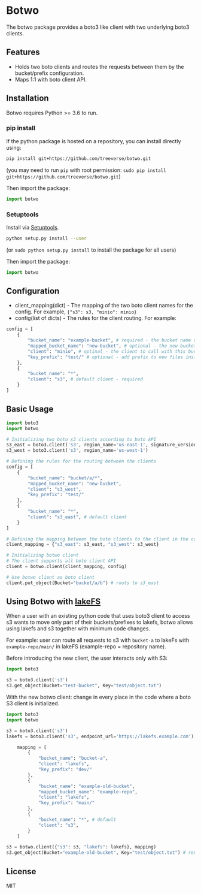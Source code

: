# Botwo

The botwo package provides a boto3 like client with two underlying boto3 clients.

## Features

- Holds two boto clients and routes the requests between them by the bucket/prefix configuration.
- Maps 1:1 with boto client API.

## Installation

Botwo requires Python >= 3.6 to run.

### pip install

If the python package is hosted on a repository, you can install directly using:

```sh
pip install git+https://github.com/treeverse/botwo.git
```
(you may need to run `pip` with root permission: `sudo pip install git+https://github.com/treeverse/botwo.git`)

Then import the package:
```python
import botwo
```

### Setuptools

Install via [Setuptools](http://pypi.python.org/pypi/setuptools).

```sh
python setup.py install --user
```
(or `sudo python setup.py install` to install the package for all users)

Then import the package:
```python
import botwo
```

## Configuration
* client_mapping(dict) - The mapping of the two boto client names for the config. For example, ```{"s3": s3, "minio": minio}```
* config(list of dicts) -  The rules for the client routing. For example:
```python 
config = [
    { 
        "bucket_name": "example-bucket", # required - the bucket name or prefix to route from, supports wildcard matching (example-bucket/prefix/*)
        "mapped_bucket_name": "new-bucket", # optional - the new bucket name to route from bucket name
        "client": "minio", # optinal - the client to call with this bucket name, if not provided will go to default
        "key_prefix": "test/" # optional - add prefix to new files inside the bucket (put_object(Bucket="example-bucket", "Key"="obj.py") --> new-bucket/test/obj.py)
    },   
    {
        "bucket_name": "*", 
        "client": "s3", # default client - required
    }
]
```

## Basic Usage

```python
import boto3
import botwo

# Initializing two boto s3 clients according to boto API
s3_east = boto3.client('s3', region_name='us-east-1', signature_version='v4',)
s3_west = boto3.client('s3', region_name='us-west-1')

# Defining the rules for the routing between the clients
config = [
    {
        "bucket_name": "bucket/a/*",
        "mapped_bucket_name": "new-bucket",
        "client": "s3_west", 
        "key_prefix": "test/"
    },
    {
        "bucket_name": "*",
        "client": "s3_east", # default client
    }
]

# Defining the mapping between the boto clients to the client in the config
client_mapping = {"s3_east": s3_east, "s3_west": s3_west}

# Initializing botwo client
# The client supports all boto client API
client = botwo.client(client_mapping, config)

# Use botwo client as boto client
client.put_object(Bucket="bucket/a/b") # routs to s3_east
```
## Using Botwo with [lakeFS]
When a user with an existing python code that uses boto3 client to access s3 wants to move only part of their buckets/prefixes to lakefs, botwo allows using lakefs and s3 together with minimum code changes.

For example: user can route all requests to s3 with ```bucket-a``` to lakeFs with ```example-repo/main/``` in lakeFS (example-repo = repository name).

Before introducing the new client, the user interacts only with S3:
```python
import boto3

s3 = boto3.client('s3')
s3.get_object(Bucket="test-bucket", Key="test/object.txt")
```
With the new botwo client: change in every place in the code where a boto S3 client is initialized.
```python
import boto3
import botwo

s3 = boto3.client('s3')
lakefs = boto3.client('s3', endpoint_url='https://lakefs.example.com')

    mapping = [
        {
            "bucket_name": "bucket-a",
            "client": "lakefs",
            "key_prefix": "dev/"
        },
        {
            "bucket_name": "example-old-bucket",
            "mapped_bucket_name": "example-repo",
            "client": "lakefs",
            "key_prefix": "main/"
        },
        {
            "bucket_name": "*", # default
            "client": "s3",
        }
    ]

s3 = botwo.client({"s3": s3, "lakefs": lakefs}, mapping)
s3.get_object(Bucket="example-old-bucket", Key="test/object.txt") # routes to example-repo in lakeFS
```

## License

MIT


[lakeFS]: <https://github.com/treeverse/lakeFS>


